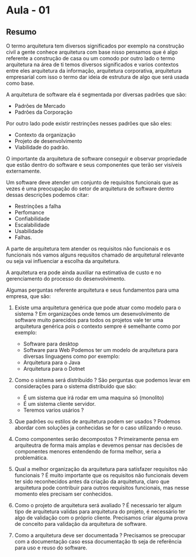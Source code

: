 # Aula - 01

## Resumo

O termo arquitetura tem diversos significados por exemplo na construção civil a gente conhece arquitetura com base nisso pensamos que é algo referente a construção de casa ou um comodo por outro lado o termo arquitetura na área de ti temos diversos significados e varios contextos entre eles arquitetura da informação, arquitetura corporativa, arquitetura empresarial com isso o termo dar ideia de estrutura de algo que será usada como base.

A arquitetura de software ela é segmentada por diversas padrões que são:
  - Padrões de Mercado 
  - Padrões da Corporação

Por outro lado pode existir restrinções nesses padrões que são eles:
  - Contexto da organização
  - Projeto de desenvolvimento
  - Viabilidade do padrão.

O importante da arquitetura de software conseguir e observar propriedade que estão dentro do software e seus componentes que terão ser visíveis externamente.

Um software deve atender um conjunto de requisitos funcionais que as vezes é uma preocupação do setor de arquitetura de software dentro dessas descrições podemos citar:
  - Restrinções a falha
  - Perfomance 
  - Confiabilidade
  - Escalabilidade
  - Usabilidade
  - Falhas.


A parte de arquitetura tem atender os requisitos não funcionais e os funcionais nós vamos alguns requsitos chamado de arquitetural relevante ou seja vai influenciar a escolha da arquitetura.

A arquitetura era pode ainda  auxiliar na estimativa de custo e no gerenciamento do processo do desenvolvimento.


Algumas perguntas referente arquitetura e seus fundamentos para uma empresa, que são:

  1. Existe uma arquitetura genérica que pode atuar como modelo para o sistema ?
      Em organizações onde temos um desenvolvimento de software muito parecidos para todos os projetos vale ter uma arquitetura genérica pois o contexto sempre é semelhante como por exemplo:
        - Software para desktop
        - Software para Web
      Podemos ter um modelo de arquitetura para diversas linguagens como por exemplo:
        - Arquitetura para o Java
        - Arquitetura para o Dotnet
  2. Como o sistema será distribuído ?
      São perguntas que podemos levar em considerações para o sistema distribuído que são:
        - É um sistema que irá rodar em uma maquina só (monolito)
        - É um sistema cliente servidor.
        - Teremos varios usários ?
  3. Que padrões ou estilos de arquitetura podem ser usados ?
      Podemos abordar com soluções ja conhecidas se for o caso utilizando o reuso.

  4. Como componentes serão decompostos ?
      Primeiramente pensa em arquiteutra de forma mais amplas e devemos pensar nas decisões de componentes menores entendendo de forma melhor, seria a problemática.
  
  5. Qual a melhor organização da arquitetura para satisfazer requisitos não funcionais ?
      É muito importante que os requisitos não funcionais devem ter sido reconhecidos antes da criação da arquitetura, claro que arquitetura pode contribuir para outros
    requisitos funcionais, mas nesse momento eles precisam ser conhecidos.
  
  6. Como o projeto de arquitetura será avaliado ?
      É necessario ter algum tipo de arquitetura validas para arquitetura do projeto, é necessário ter algo de validação com o próprio cliente.
      Precisamos criar alguma prova de conceito para validação da arquitetura de software.

  7. Como a arquitetura deve ser documentada ?
      Precisamos se preocupar com a documentação caso essa documentação tb seja de referência para uso e reuso do software.
